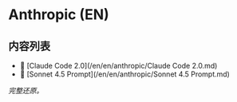 # Anthropic (EN)

## 内容列表

- 📄 [Claude Code 2.0](/en/en/anthropic/Claude Code 2.0.md)
- 📄 [Sonnet 4.5 Prompt](/en/en/anthropic/Sonnet 4.5 Prompt.md)


*完整还原。*